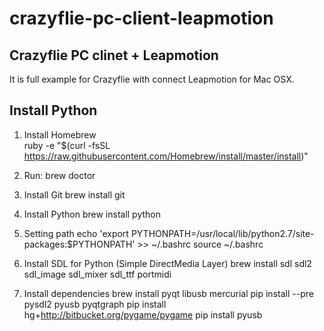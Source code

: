 # crazyflie-pc-client-leapmotion
Crazyflie PC clinet + Leapmotion
--------------------------------

It is full example for Crazyflie with connect Leapmotion for Mac OSX. 

Install Python
--------------

1. Install Homebrew<br>
ruby -e "$(curl -fsSL https://raw.githubusercontent.com/Homebrew/install/master/install)"

2. Run:
brew doctor

3. Install Git
brew install git

4. Install Python
brew install python

5. Setting path
echo 'export PYTHONPATH=/usr/local/lib/python2.7/site-packages:$PYTHONPATH' >> ~/.bashrc
source ~/.bashrc

6. Install SDL for Python (Simple DirectMedia Layer)
brew install sdl sdl2 sdl_image sdl_mixer sdl_ttf portmidi

7. Install dependencies
brew install pyqt libusb mercurial
pip install --pre pysdl2 pyusb pyqtgraph
pip install hg+http://bitbucket.org/pygame/pygame
pip install pyusb


